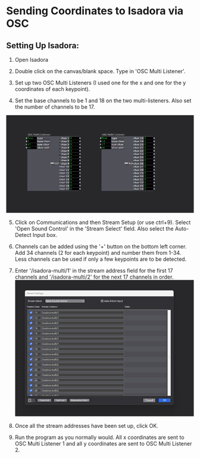 # Sending Coordinates to Isadora via OSC 

## Setting Up Isadora: 

1. Open Isadora

2. Double click on the canvas/blank space. Type in 'OSC Multi Listener'. 

3. Set up two OSC Multi Listeners (I used one for the x and one for the y coordinates of each keypoint).

4. Set the base channels to be 1 and 18 on the two multi-listeners. Also set the number of channels to be 17.

![alt text](image.png)


5. Click on Communications and then Stream Setup (or use ctrl+9). Select 'Open Sound Control' in the 'Stream Select' field. Also select the Auto-Detect Input box.

6. Channels can be added using the '+' button on the bottom left corner. Add 34 channels (2 for each keypoint) and number them from 1-34. Less channels can be used if only a few keypoints are to be detected.

7. Enter '/isadora-multi/1' in the stream address field for the first 17 channels and '/isadora-multi/2' for the next 17 channels in order. 
![alt text](image-1.png)


8. Once all the stream addresses have been set up, click OK.

9. Run the program as you normally would. All x coordinates are sent to OSC Multi Listener 1 and all y coordinates are sent to OSC Multi Listener 2.